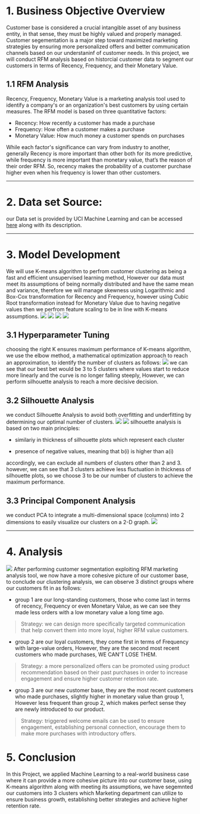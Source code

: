 # 1. Business Objective Overview
Customer base is considered a crucial intangible asset of any business entity, in that sense, they must be highly valued and properly managed. Customer segementation is a major step toward maximized marketing strategies by ensuring more personalized offers and better communication channels based on our understaninf of customer needs. In this project, we will conduct RFM analysis based on historcial customer data to segment our customers in terms of Recency, Frequency, and their Monetary Value. 

## 1.1 RFM Analysis
Recency, Frequency, Monetary Value is a marketing analysis tool used to identify a company's or an organization's best customers by using certain measures. The RFM model is based on three quantitative factors:
- Recency: How recently a customer has made a purchase
- Frequency: How often a customer makes a purchase
- Monetary Value: How much money a customer spends on purchases

While each factor's significance can vary from industry to another, generally Recency is more important than other both for its more predictive, while frequency is more important than monetary value, that’s the reason of their order RFM. So, recency makes the probability of a customer purchase higher even when his frequency is lower than other customers. 

***
# 2. Data set Source:
our Data set is provided by UCI Machine Learning and can be accessed [here](https://archive.ics.uci.edu/ml/datasets/online+retail) along with its description.

***
# 3. Model Development 

We will use K-means algorithm to perfrom customer clustering as being a fast and efficient unsupervised learning method, However our data must meet its assumptions of being normally distributed and have the same mean and variance, therefore we will manage skewness using Logarithmic and Box-Cox transformation for Recency and Frequency, however using Cubic Root transformation instead for Monetary Value due to having negative values then we perfrom feature scaling to be in line with K-means assumptions. 
![](figures/dist.JPG)
![](figures/dist1.JPG)
![](figures/dist2.JPG)
![](figures/dist3.JPG)

 ## 3.1 Hyperparameter Tuning
  choosing the right K ensures maximum performance of K-means algorithm, we use the elbow method, a mathematical optimization approach to reach an approximation, to identify the number of clusters as follows:
          ![](figures/inetria.JPG)
          we can see that our best bet would be 3 to 5 clusters where values start to reduce more linearly and the curve is no longer falling steeply, However, we can perform             silhouette analysis to reach a more decisive decision.
   ##  3.2 Silhouette Analysis
   we conduct Silhouette Analysis to avoid both overfitting and underfitting by determining our optimal number of clusters.
         ![](figures/silhouette.JPG)
         ![](figures/sil2.JPG)
        silhouette analysis is based on two main principles:
- similariy in thickness of silhouette plots which represent each cluster

- presence of negative values, meaning that b(i) is higher than a(i)
       
accordingly, we can exclude all numbers of clusters other than 2 and 3. however, we can see that 3 clusters achieve less fluctuation in thickness of silhouette plots, so we      choose 3 to be our number of clusters to achieve the maximum performance.
## 3.3 Principal Component Analysis
we conduct PCA to integrate a multi-dimensional space (columns) into 2 dimensions to easily visualize our clusters on a 2-D graph.
 ![](figures/clusters.JPG)
 ***
# 4. Analysis 

 ![](figures/pairplot.JPG)
 After performing customer segmentation exploiting RFM marketing analysis tool, we now have a more cohesive picture of our customer base, to conclude our clustering analysis, we can observe 3 distinct groups where our customers fit in as follows:

- group 1 are our long-standing customers, those who come last in terms of recency, Frequency or even Monetary Value, as we can see they made less orders with a low monetary value a long time ago.

> Strategy: we can design more specifically targeted communication that help convert them into more loyal, higher RFM value customers.

- group 2 are our loyal customers, they come first in terms of Frequency with large-value orders, However, they are the second most recent customers who made purchases, WE CAN'T LOSE THEM.

> Strategy: a more personalized offers can be promoted using product recommendation based on their past purchases in order to increase engagement and ensure higher customer retention rate.

- group 3 are our new customer base, they are the most recent customers who made purchases, slightly higher in monetary value than group 1, However less frequent than group 2, which makes perfect sense they are newly introduced to our product.

> Strategy: triggered welcome emails can be used to ensure engagement, establishing personal connection, encourage them to make more purchases with introductory offers.

# 5. Conclusion
In this Project, we applied Machine Learning to a real-world business case where it can provide a more cohesive picture into our customer base, using K-means algorithm along with meeting its assumptions, we have segemnted our customers into 3 clusters which Marketing department can utilize to ensure business growth, establishing better strategies and achieve higher retention rate.

     

